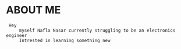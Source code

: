 # ABOUT ME
     Hey 
         myself Nafla Nasar currently struggling to be an electronics engineer
         Intrested in learning something new
